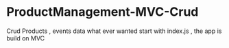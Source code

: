 # ProductManagement-MVC-Crud
 Crud Products , events data what ever wanted 
 start with index.js , the app is build on MVC 
